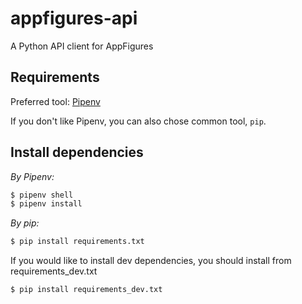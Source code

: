 # appfigures-api

A Python API client for AppFigures

## Requirements

Preferred tool: [Pipenv](https://docs.pipenv.org)

If you don't like Pipenv, you can also chose common tool, `pip`.

## Install dependencies

*By Pipenv:*

```bash
$ pipenv shell
$ pipenv install
```

*By pip:*

```bash
$ pip install requirements.txt
```

If you would like to install dev dependencies, you should install from requirements_dev.txt

```bash
$ pip install requirements_dev.txt
```